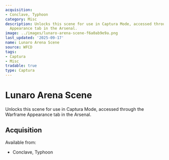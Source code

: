 ```yaml
---
acquisition:
- Conclave, Typhoon
category: Misc
description: Unlocks this scene for use in Captura Mode, accessed through the Warframe
  Appearance tab in the Arsenal.
image: ../images/lunaro-arena-scene-f6a0ab9e9a.png
last_updated: '2025-09-17'
name: Lunaro Arena Scene
source: WFCD
tags:
- Captura
- Misc
tradable: true
type: Captura
---
```


# Lunaro Arena Scene

Unlocks this scene for use in Captura Mode, accessed through the Warframe Appearance tab in the Arsenal.

## Acquisition

Available from:
- Conclave, Typhoon

